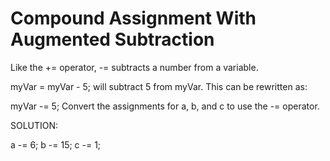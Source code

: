 # Compound Assignment With Augmented Subtraction

Like the += operator, -= subtracts a number from a variable.

myVar = myVar - 5;
will subtract 5 from myVar. This can be rewritten as:

myVar -= 5;
Convert the assignments for a, b, and c to use the -= operator.


SOLUTION:

a -= 6;
b -= 15;
c -= 1;